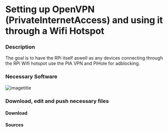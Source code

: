 # Setting up OpenVPN (PrivateInternetAccess) and using it through a Wifi Hotspot
### Description
The goal is to have the RPi itself aswell as any devices connecting through the RPi Wifi hotspot use the PIA VPN and PiHole for adblocking.
### Necessary Software

![imagetitle](.png)

### Download, edit and push necessary files
#### Download


#### Sources
